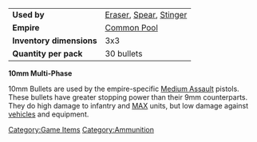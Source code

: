 |                          |                                                               |
| ------------------------ | ------------------------------------------------------------- |
| **Used by**              | [Eraser](../items/Eraser.md), [Spear](../weapons/Spear.md), [Stinger](../weapons/Stinger.md) |
| **Empire**               | [Common Pool](../terminology/Common_Pool.md)                                 |
| **Inventory dimensions** | 3x3                                                           |
| **Quantity per pack**    | 30 bullets                                                    |

**10mm Multi-Phase**

10mm Bullets are used by the empire-specific [Medium
Assault](../certifications/Medium_Assault.md) pistols. These bullets have greater
stopping power than their 9mm counterparts. They do high damage to
infantry and [MAX](../items/Mechanized_Assault_Exo-Suit.md) units, but low damage against
[vehicles](../vehicles/Vehicle.md) and equipment.

[Category:Game Items](../Category:Game_Items.md)
[Category:Ammunition](../Category:Ammunition.md)
